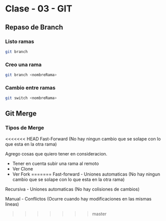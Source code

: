 # Clase - 03 - GIT

## Repaso de Branch

### Listo ramas

```sh
git branch
```

### Creo una rama

```sh
git branch <nombreRama>
```

### Cambio entre ramas

```sh
git switch <nombreRama>
```

## Git Merge

### Tipos de Merge

<<<<<<< HEAD
Fast-Forward (No hay ningun cambio que se solape con lo que esta en la otra rama)

Agrego cosas que quiero tener en consideracion.

* Tener en cuenta subir una rama al remoto
* Ver Clone
* Ver Fork
=======
Fast-forward - Uniones automaticas (No hay ningun cambio que se solape con lo que esta en la otra rama)

Recursiva - Uniones automaticas (No hay colisiones de cambios)

Manual - Conflictos (Ocurre cuando hay modificaciones en las mismas lineas)
>>>>>>> master
